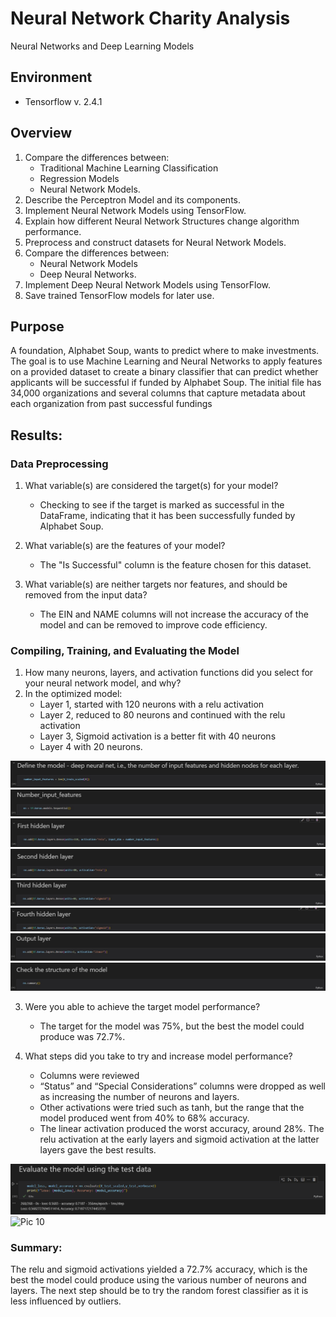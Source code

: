 # Neural Network Charity Analysis
Neural Networks and Deep Learning Models

## Environment
* Tensorflow v. 2.4.1

## Overview 
1.  Compare the differences between:
    * Traditional Machine Learning Classification
    * Regression Models
    * Neural Network Models.
2.  Describe the Perceptron Model and its components.
3.  Implement Neural Network Models using TensorFlow.
4.  Explain how different Neural Network Structures change algorithm performance.
5.  Preprocess and construct datasets for Neural Network Models.
6.  Compare the differences between:
    * Neural Network Models
    * Deep Neural Networks.
7.  Implement Deep Neural Network Models using TensorFlow.
8.  Save trained TensorFlow models for later use.

## Purpose
A foundation, Alphabet Soup, wants to predict where to make investments.  The goal is to use Machine Learning and Neural Networks to apply features on a provided dataset to create a binary classifier that can predict whether applicants will be successful if funded by Alphabet Soup.  The initial file has 34,000 organizations and several columns that capture metadata about each organization from past successful fundings

## Results:

### Data Preprocessing
1.  What variable(s) are considered the target(s) for your model?   
    * Checking to see if the target is marked as successful in the DataFrame, indicating that it has been successfully funded by Alphabet Soup.  

2.  What variable(s) are the features of your model?    
    * The "Is Successful" column is the feature chosen for this dataset.

3.  What variable(s) are neither targets nor features, and should be removed from the input data?     
    * The EIN and NAME columns will not increase the accuracy of the model and can be removed to improve code efficiency. 

### Compiling, Training, and Evaluating the Model
1.  How many neurons, layers, and activation functions did you select for your neural network model, and why?    
2.  In the optimized model: 
    * Layer 1, started with 120 neurons with a relu activation
    * Layer 2, reduced to 80 neurons and continued with the relu activation 
    * Layer 3, Sigmoid activation is a better fit with 40 neurons 
    * Layer 4 with 20 neurons.    

![Pic 1](https://github.com/krmcclelland/Neural_Network_Charity_Analysis/blob/main/Image/Model2-1.jpg)
![Pic 2](https://github.com/krmcclelland/Neural_Network_Charity_Analysis/blob/main/Image/Model2-2.jpg)
![Pic 3](https://github.com/krmcclelland/Neural_Network_Charity_Analysis/blob/main/Image/Model2-3.jpg)
![Pic 4](https://github.com/krmcclelland/Neural_Network_Charity_Analysis/blob/main/Image/Model2-4.jpg)
![Pic 5](https://github.com/krmcclelland/Neural_Network_Charity_Analysis/blob/main/Image/Model2-5.jpg)
![Pic 6](https://github.com/krmcclelland/Neural_Network_Charity_Analysis/blob/main/Image/Model2-6.jpg)
![Pic 7](https://github.com/krmcclelland/Neural_Network_Charity_Analysis/blob/main/Image/Model2-7.jpg)
![Pic 8](https://github.com/krmcclelland/Neural_Network_Charity_Analysis/blob/main/Image/Model2-8.jpg)

3.  Were you able to achieve the target model performance?      
    * The target for the model was 75%, but the best the model could produce was 72.7%.

4.  What steps did you take to try and increase model performance?   
    * Columns were reviewed 
    * “Status” and “Special Considerations” columns were dropped as well as increasing the number of neurons and layers.  
    * Other activations were tried such as tanh, but the range that the model produced went from 40% to 68% accuracy.  
    * The linear activation produced the worst accuracy, around 28%.  The relu activation at the early layers and sigmoid activation at the latter layers gave the best results.
  
![Pic 9](https://github.com/krmcclelland/Neural_Network_Charity_Analysis/blob/main/Image/Dev_1_and_2.PNG)
![Pic 10]()    

### Summary:   
The relu and sigmoid activations yielded a 72.7% accuracy, which is the best the model could produce using the various number of neurons and layers.  The next step should be to try the random forest classifier as it is less influenced by outliers.   
